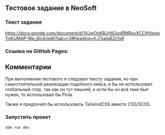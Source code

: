 
## Тестовое задание в NeoSoft

### Текст задания
https://docs.google.com/document/d/14JwOoKBJrNGjzdRMRsyXCCHVqjgxYnKUMAP-Wp_6IcA/edit?tab=t.0#heading=h.i7xalg82n1y6

### Ссылка на GitHub Pages:


## Комментарии
При выполнении тестового я следовал тексту задания, но при самостоятельной реализации подобного кейса, я бы не использовал глобальный стор, так как он тут лишний, а если бы он всё таки был нужен, то использовал бы Pinia.

Также я предпочёл бы использовать TailwindCSS вместо CSS/SCSS.

### Запустить проект

```sh
npm run dev
```


